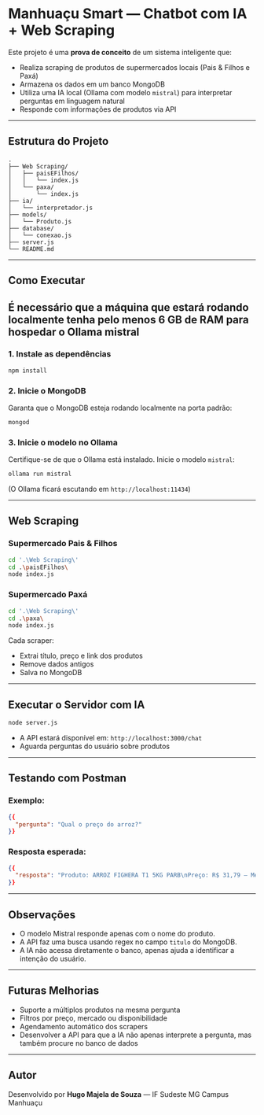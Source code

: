 
# Manhuaçu Smart — Chatbot com IA + Web Scraping

Este projeto é uma **prova de conceito** de um sistema inteligente que:
- Realiza scraping de produtos de supermercados locais (Pais & Filhos e Paxá)
- Armazena os dados em um banco MongoDB
- Utiliza uma IA local (Ollama com modelo `mistral`) para interpretar perguntas em linguagem natural
- Responde com informações de produtos via API

---

## Estrutura do Projeto

```
.
├── Web Scraping/
│   ├── paisEFilhos/
│   │   └── index.js
│   └── paxa/
│       └── index.js
├── ia/
│   └── interpretador.js
├── models/
│   └── Produto.js
├── database/
│   └── conexao.js
├── server.js
└── README.md
```

---

## Como Executar

## É necessário que a máquina que estará rodando localmente tenha pelo menos 6 GB de RAM para hospedar o Ollama mistral

### 1. Instale as dependências
```bash
npm install
```

### 2. Inicie o MongoDB
Garanta que o MongoDB esteja rodando localmente na porta padrão:
```bash
mongod
```

### 3. Inicie o modelo no Ollama
Certifique-se de que o Ollama está instalado. Inicie o modelo `mistral`:

```bash
ollama run mistral
```

(O Ollama ficará escutando em `http://localhost:11434`)

---

## Web Scraping

### Supermercado Pais & Filhos
```bash
cd '.\Web Scraping\'
cd .\paisEFilhos\
node index.js
```

### Supermercado Paxá
```bash
cd '.\Web Scraping\'
cd .\paxa\
node index.js
```

Cada scraper:
- Extrai título, preço e link dos produtos
- Remove dados antigos
- Salva no MongoDB

---

## Executar o Servidor com IA

```bash
node server.js
```

- A API estará disponível em: `http://localhost:3000/chat`
- Aguarda perguntas do usuário sobre produtos

---

## Testando com Postman

### Exemplo:
```json
{{
  "pergunta": "Qual o preço do arroz?"
}}
```

### Resposta esperada:
```json
{{
  "resposta": "Produto: ARROZ FIGHERA T1 5KG PARB\nPreço: R$ 31,79 — Mercado: Paxá\nLink: https://paxaemcasa.com.br/loja/produto/arroz-fighera-t1-5kg-parb-36/"
}}
```

---

## Observações

- O modelo Mistral responde apenas com o nome do produto.
- A API faz uma busca usando regex no campo `titulo` do MongoDB.
- A IA não acessa diretamente o banco, apenas ajuda a identificar a intenção do usuário.

---

## Futuras Melhorias

- Suporte a múltiplos produtos na mesma pergunta
- Filtros por preço, mercado ou disponibilidade
- Agendamento automático dos scrapers
- Desenvolver a API para que a IA não apenas interprete a pergunta, mas também procure no banco de dados

---

## Autor

Desenvolvido por **Hugo Majela de Souza** — IF Sudeste MG Campus Manhuaçu
